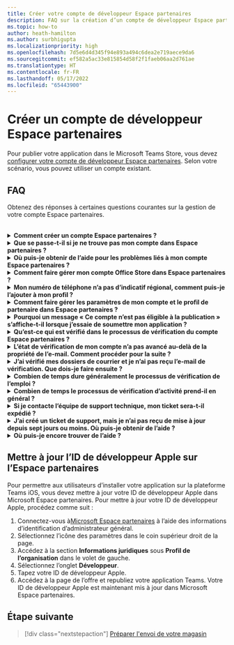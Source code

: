 ```yaml
---
title: Créer votre compte de développeur Espace partenaires
description: FAQ sur la création d’un compte de développeur Espace partenaires pour la publication de votre application dans le Microsoft Teams Store.
ms.topic: how-to
author: heath-hamilton
ms.author: surbhigupta
ms.localizationpriority: high
ms.openlocfilehash: 7d5e6d4d345f94e893a494c6dea2e719aece9da6
ms.sourcegitcommit: ef582a5ac33e815854d58f2f1faeb06aa2d761ae
ms.translationtype: HT
ms.contentlocale: fr-FR
ms.lasthandoff: 05/17/2022
ms.locfileid: "65443900"
---
```

# <a name="create-a-partner-center-developer-account"></a>Créer un compte de développeur Espace partenaires

Pour publier votre application dans le Microsoft Teams Store, vous devez [configurer votre compte de développeur Espace partenaires](/office/dev/store/open-a-developer-account). Selon votre scénario, vous pouvez utiliser un compte existant.

## <a name="faq"></a>FAQ

Obtenez des réponses à certaines questions courantes sur la gestion de votre compte Espace partenaires.

<br>

<details>

<summary><b>Comment créer un compte Espace partenaires ?</b></summary>

Vous pouvez créer un compte Espace partenaires de l’une des manières suivantes :

* Si vous débutez avec Espace partenaires et que vous n’avez pas de compte réseau Microsoft, [créer un compte à l’aide de la page d’inscription Espace partenaires](/office/dev/store/open-a-developer-account#create-an-account-using-the-partner-center-enrollment-page).
* Si vous êtes déjà inscrit à Microsoft Partner Network, [créer un compte directement à partir d’Espace partenaires à l’aide d’Inscriptions Microsoft Espace partenaires existantes](/office/dev/store/open-a-developer-account#create-an-account-using-an-existing-partner-center-enrollment).

<br>

</details>

<details>

<summary><b>Que se passe-t-il si je ne trouve pas mon compte dans Espace partenaires ?</b></summary>

Ouvrez un [ticket de support Espace partenaires](https://partner.microsoft.com/support/v2/?stage=1) et sélectionnez les éléments suivants :

| Menu | Option |
| -------   | -------  |
|Catégorie| Place de marché commerciale|
| Rubrique | Questions générales sur l’aide et les procédures de la Place de marché |
| Sous-thème| Complément Office |

<br>

</details>

<details>

<summary><b>Où puis-je obtenir de l’aide pour les problèmes liés à mon compte Espace partenaires ?</b></summary>

Visitez la [page de support des éditeurs](https://aka.ms/marketplacepublishersupport) pour rechercher votre problème. Si les instructions ne sont pas utiles, créez un [ticket de support Espace partenaires](/azure/marketplace/partner-center-portal/support#how-to-open-a-support-ticket).

<br>

</details>

<details>

<summary><b>Comment faire gérer mon compte Office Store dans Espace partenaires ?</b></summary>

Pour plus d’informations, consultez [gérer votre compte via Espace partenaires](/office/dev/store/manage-account-settings-and-profile) .

<br>

</details>

<details>

<summary><b>Mon numéro de téléphone n’a pas d’indicatif régional, comment puis-je l’ajouter à mon profil ?</b></summary>

Le numéro de téléphone comporte trois parties : indicatif du pays, indicatif régional et numéro de téléphone. Si votre numéro de téléphone n’inclut pas d’indicatif régional, laissez la deuxième zone vide et remplissez la troisième zone.

<br>

</details>

<details>

<summary><b>Comment faire gérer les paramètres de mon compte et le profil de partenaire dans Espace partenaires ?</b></summary>

Pour plus d’informations, consultez [gérer les paramètres du compte et les informations de profil](/windows/uwp/publish/manage-account-settings-and-profile#additional-settings-and-info) .

<br>

</details>

<details>

<summary><b>Pourquoi un message « Ce compte n’est pas éligible à la publication » s’affiche-t-il lorsque j’essaie de soumettre mon application ?</b></summary>

Vous avez reçu ce message d’erreur, car [l’état de vérification de votre compte](/partner-center/verification-responses) est en attente. Vérifiez votre état dans le [tableau de bord](https://partner.microsoft.com/dashboard) Espace partenaires. Sélectionnez l’icône d’engrenage **Paramètres** et choisissez **Paramètres du développeur > Compte > Paramètres du compte**.

![État de vérification Espace partenaires](~/assets/images/partner-center-verification-status.png)

<br>

</details>

<details>

<summary><b>Qu’est-ce qui est vérifié dans le processus de vérification du compte Espace partenaires ?</b></summary>

Il existe trois zones de vérification, **Propriété de l’e-mail**, **Emploi** et **Activité**. Pour plus d’informations, consultez [ce qui est vérifié et comment répondre](/partner-center/verification-responses#what-is-verified-and-how-to-respond).

Si vous êtes le contact principal, l’administrateur général ou l’administrateur de compte, vous pouvez surveiller l’état de vérification et suivre la progression sur votre page de profil.

Une fois le processus de vérification terminé, l’état de votre inscription sur la page de profil passe de *en attente* à *autorisé*. Le contact principal reçoit ensuite un e-mail de Microsoft dans un délai de quelques jours ouvré.

<br>

</details>

<details>

<summary><b>L’état de vérification de mon compte n’a pas avancé au-delà de la propriété de l’e-mail. Comment procéder pour la suite ?</b></summary>

Pendant le processus de vérification de la **propriété de l’e-mail**, un message électronique de vérification est envoyé au contact principal. Recherchez dans votre boîte de réception de contact principale un e-mail de **maccount@microsoft.com** avec la ligne d’objet **Action nécessaire : vérifiez votre compte de messagerie auprès de Microsoft** et terminez le processus de vérification par e-mail. L’e-mail de vérification est envoyé à l’adresse indiquée dans les paramètres de votre compte Espace partenaires.

N’oubliez pas ce qui suit concernant le processus de vérification par e-mail :

* Le lien de vérification par e-mail n’est valide que pendant sept jours.
* Vous pouvez demander à renvoyer l’e-mail en visitant la page de profil de votre partenaire et en sélectionnant le lien **renvoyer l’e-mail de vérification** .
* Pour vous assurer que vous recevez l’e-mail, la liste fiable **microsoft.com** en tant que domaine sécurisé et vérifiez vos dossiers de courrier indésirable.

<br>

</details>

<details>

<summary><b>J’ai vérifié mes dossiers de courrier et je n’ai pas reçu l’e-mail de vérification. Que dois-je faire ensuite ?</b></summary>

Procédez comme suit :

* Vérifiez votre dossier de courrier indésirable ou de spam.
* Effacez le cache du navigateur, accédez au tableau de bord de votre compte Espace partenaires, puis sélectionnez **Renvoyer l’e-mail de vérification**.
* Essayez d’accéder au lien **renvoyer l’e-mail de vérification** à partir d’un autre navigateur.
* Collaborez avec votre service informatique pour vous assurer que les e-mails de vérification ne sont pas bloqués par votre serveur de messagerie.
* Ajustez le filtre de courrier indésirable de votre serveur pour autoriser ou lister en toute sécurité tous les e-mails de **maccount@microsoft.com**.

<br>

</details>

<details>

<summary><b>Combien de temps dure généralement le processus de vérification de l’emploi ?</b></summary>

Si tous les détails envoyés sont corrects, le processus de vérification de l’emploi prend environ deux heures.

<br>

</details>

<details>

<summary><b>Combien de temps le processus de vérification d’activité prend-il en général ?</b></summary>

Si tous les documents requis sont envoyés, la vérification de l’activité prend un à deux jours ou plus.

<br>

</details>

<details>

<summary><b>Si je contacte l’équipe de support technique, mon ticket sera-t-il expédié ?</b></summary>

Les tickets de support sont résolus dans une semaine. Recherchez les mises à jour envoyées à l’e-mail que vous avez fourni lors de la création du ticket de support.

<br>

</details>

<details>

<summary><b>J’ai créé un ticket de support, mais je n’ai pas reçu de mise à jour depuis sept jours ou moins. Où puis-je obtenir de l’aide ?</b></summary>

Envoyez un e-mail à <a href="mailto:teamsubm@microsoft.com">teamsubm@microsoft.com</a> avec les détails suivants :

* **Ligne d’objet** : problème de compte dans l’Espace partenaires pour *le nom de votre application*.
* **Corps de l’e-mail** :
  * Numéro de ticket de support.
  * Votre ID vendeur.
  * Capture d’écran du problème (si possible).

<br>

</details>

<details>

<summary><b>Où puis-je encore trouver de l’aide ?</b></summary>

Les ressources suivantes peuvent également vous aider :

* [FAQ Microsoft 365 sur la soumission d’application](/office/dev/store/appsource-submission-faq).
* [Documentation de la Place de marché commerciale](/azure/marketplace/).

<br>

</details>

## <a name="update-apple-developer-id-on-partner-center"></a>Mettre à jour l’ID de développeur Apple sur l’Espace partenaires

Pour permettre aux utilisateurs d’installer votre application sur la plateforme Teams iOS, vous devez mettre à jour votre ID de développeur Apple dans Microsoft Espace partenaires. Pour mettre à jour votre ID de développeur Apple, procédez comme suit :

1. Connectez-vous à[Microsoft Espace partenaires](https://partner.microsoft.com/dashboard/home) à l’aide des informations d’identification d’administrateur général.
1. Sélectionnez l’icône des paramètres dans le coin supérieur droit de la page.
1. Accédez à la section **Informations juridiques** sous **Profil de l’organisation** dans le volet de gauche.
1. Sélectionnez l’onglet **Développeur**.
1. Tapez votre ID de développeur Apple.
1. Accédez à la page de l’offre et republiez votre application Teams.
   Votre ID de développeur Apple est maintenant mis à jour dans Microsoft Espace partenaires.

## <a name="next-step"></a>Étape suivante

> [!div class="nextstepaction"]
> [Préparer l'envoi de votre magasin](~/concepts/deploy-and-publish/appsource/prepare/submission-checklist.md)
